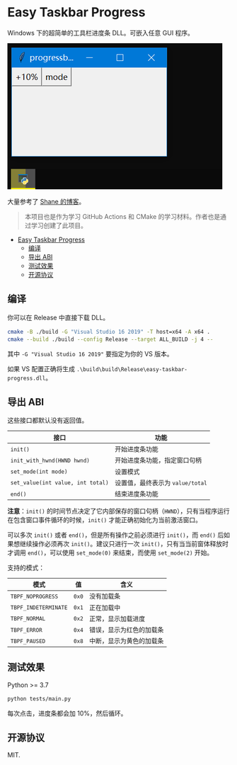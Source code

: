 # Easy Taskbar Progress

Windows 下的超简单的工具栏进度条 DLL。可嵌入任意 GUI 程序。

![demo](images/2023-01-08-22-45-51.png)

大量参考了 [Shane 的博客](http://shanekirk.com/2014/12/making-progress-on-the-windows-taskbar/)。

> 本项目也是作为学习 GitHub Actions 和 CMake 的学习材料。作者也是通过学习创建了此项目。

- [Easy Taskbar Progress](#easy-taskbar-progress)
  - [编译](#编译)
  - [导出 ABI](#导出-abi)
  - [测试效果](#测试效果)
  - [开源协议](#开源协议)

## 编译

你可以在 Release 中直接下载 DLL。

```bash
cmake -B ./build -G "Visual Studio 16 2019" -T host=x64 -A x64 .
cmake --build ./build --config Release --target ALL_BUILD -j 4 --
```

其中 `-G "Visual Studio 16 2019"` 要指定为你的 VS 版本。

如果 VS 配置正确将生成 `.\build\build\Release\easy-taskbar-progress.dll`。

## 导出 ABI

这些接口都默认没有返回值。

| 接口                              | 功能                             |
| --------------------------------- | -------------------------------- |
| `init()`                          | 开始进度条功能                   |
| `init_with_hwnd(HWND hwnd)`       | 开始进度条功能，指定窗口句柄     |
| `set_mode(int mode)`              | 设置模式                         |
| `set_value(int value, int total)` | 设置值，最终表示为 `value/total` |
| `end()`                           | 结束进度条功能                   |

**注意**：`init()` 的时间节点决定了它内部保存的窗口句柄（`HWND`），只有当程序运行在包含窗口事件循环的时候，`init()` 才能正确初始化为当前激活窗口。

可以多次 `init()` 或者 `end()`，但是所有操作之前必须进行 `init()`，而 `end()` 后如果想继续操作必须再次 `init()`。建议只进行一次 `init()`，只有当当前窗体释放时才调用 `end()`，可以使用 `set_mode(0)` 来结束，而使用 `set_mode(2)` 开始。

支持的模式：

| 模式                 | 值    | 含义                     |
| -------------------- | ----- | ------------------------ |
| `TBPF_NOPROGRESS`    | `0x0` | 没有加载条               |
| `TBPF_INDETERMINATE` | `0x1` | 正在加载中               |
| `TBPF_NORMAL`        | `0x2` | 正常，显示加载进度       |
| `TBPF_ERROR`         | `0x4` | 错误，显示为红色的加载条 |
| `TBPF_PAUSED`        | `0x8` | 中断，显示为黄色的加载条 |

## 测试效果

Python >= 3.7

```bash
python tests/main.py
```

每次点击，进度条都会加 10%，然后循环。

## 开源协议

MIT.
